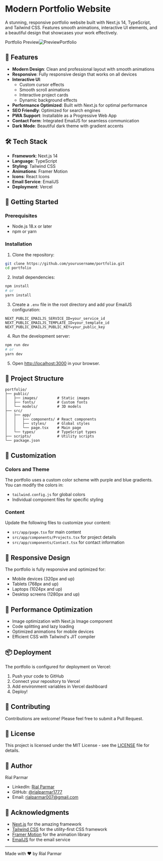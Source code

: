# Modern Portfolio Website

A stunning, responsive portfolio website built with Next.js 14, TypeScript, and Tailwind CSS. Features smooth animations, interactive UI elements, and a beautiful design that showcases your work effectively.

Portfolio Preview![PreviewPortfolio](https://github.com/user-attachments/assets/d971640a-b3ef-49f1-b359-2cc85a39474a)


## 🌟 Features

- **Modern Design**: Clean and professional layout with smooth animations
- **Responsive**: Fully responsive design that works on all devices
- **Interactive UI**: 
  - Custom cursor effects
  - Smooth scroll animations
  - Interactive project cards
  - Dynamic background effects
- **Performance Optimized**: Built with Next.js for optimal performance
- **SEO Friendly**: Optimized for search engines
- **PWA Support**: Installable as a Progressive Web App
- **Contact Form**: Integrated EmailJS for seamless communication
- **Dark Mode**: Beautiful dark theme with gradient accents

## 🛠️ Tech Stack

- **Framework**: Next.js 14
- **Language**: TypeScript
- **Styling**: Tailwind CSS
- **Animations**: Framer Motion
- **Icons**: React Icons
- **Email Service**: EmailJS
- **Deployment**: Vercel

## 🚀 Getting Started

### Prerequisites

- Node.js 18.x or later
- npm or yarn

### Installation

1. Clone the repository:
```bash
git clone https://github.com/yourusername/portfolio.git
cd portfolio
```

2. Install dependencies:
```bash
npm install
# or
yarn install
```

3. Create a `.env` file in the root directory and add your EmailJS configuration:
```env
NEXT_PUBLIC_EMAILJS_SERVICE_ID=your_service_id
NEXT_PUBLIC_EMAILJS_TEMPLATE_ID=your_template_id
NEXT_PUBLIC_EMAILJS_PUBLIC_KEY=your_public_key
```

4. Run the development server:
```bash
npm run dev
# or
yarn dev
```

5. Open [http://localhost:3000](http://localhost:3000) in your browser.

## 📁 Project Structure

```
portfolio/
├── public/
│   ├── images/         # Static images
│   ├── fonts/          # Custom fonts
│   └── models/         # 3D models
├── src/
│   ├── app/
│   │   ├── components/ # React components
│   │   ├── styles/     # Global styles
│   │   └── page.tsx    # Main page
│   └── types/          # TypeScript types
├── scripts/            # Utility scripts
└── package.json
```

## 🎨 Customization

### Colors and Theme
The portfolio uses a custom color scheme with purple and blue gradients. You can modify the colors in:
- `tailwind.config.js` for global colors
- Individual component files for specific styling

### Content
Update the following files to customize your content:
- `src/app/page.tsx` for main content
- `src/app/components/Projects.tsx` for project details
- `src/app/components/Contact.tsx` for contact information

## 📱 Responsive Design

The portfolio is fully responsive and optimized for:
- Mobile devices (320px and up)
- Tablets (768px and up)
- Laptops (1024px and up)
- Desktop screens (1280px and up)

## 🔧 Performance Optimization

- Image optimization with Next.js Image component
- Code splitting and lazy loading
- Optimized animations for mobile devices
- Efficient CSS with Tailwind's JIT compiler

## 📦 Deployment

The portfolio is configured for deployment on Vercel:

1. Push your code to GitHub
2. Connect your repository to Vercel
3. Add environment variables in Vercel dashboard
4. Deploy!

## 🤝 Contributing

Contributions are welcome! Please feel free to submit a Pull Request.

## 📄 License

This project is licensed under the MIT License - see the [LICENSE](LICENSE) file for details.

## 👤 Author

Rial Parmar
- LinkedIn: [Rial Parmar](https://www.linkedin.com/in/rial-p-886b38145/)
- GitHub: [@rialparmar1777](https://github.com/rialparmar1777)
- Email: rialparmar007@gmail.com

## 🙏 Acknowledgments

- [Next.js](https://nextjs.org/) for the amazing framework
- [Tailwind CSS](https://tailwindcss.com/) for the utility-first CSS framework
- [Framer Motion](https://www.framer.com/motion/) for the animation library
- [EmailJS](https://www.emailjs.com/) for the email service

---

Made with ❤️ by Rial Parmar
